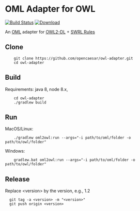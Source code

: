# OML Adapter for OWL

[![Build Status](https://travis-ci.org/opencaesar/owl-adapter.svg?branch=master)](https://travis-ci.org/opencaesar/owl-adapter)
[ ![Download](https://api.bintray.com/packages/opencaesar/owl-adapter/oml2owl/images/download.svg) ](https://bintray.com/opencaesar/owl-adapter/oml2owl/_latestVersion)

An [OML](https://github.com/opencaesar/oml) adapter for [OWL2-DL](https://www.w3.org/TR/owl2-syntax/) + [SWRL Rules](https://www.w3.org/Submission/SWRL/)

## Clone
```
    git clone https://github.com/opencaesar/owl-adapter.git
    cd owl-adapter
```
      
## Build
Requirements: java 8, node 8.x, 
```
    cd owl-adapter
    ./gradlew build
```

## Run

MacOS/Linux:
```
    ./gradlew oml2owl:run --args="-i path/to/oml/folder -o path/to/owl/folder"
```
Windows:
```
    gradlew.bat oml2owl:run --args="-i path/to/oml/folder -o path/to/owl/folder"
```

## Release

Replace \<version\> by the version, e.g., 1.2
```
  git tag -a <version> -m "<version>"
  git push origin <version>
```
